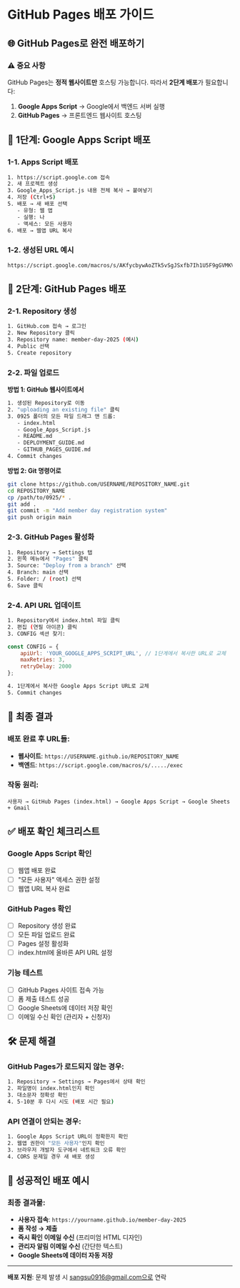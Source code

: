 # GitHub Pages 배포 가이드

## 🌐 GitHub Pages로 완전 배포하기

### ⚠️ 중요 사항
GitHub Pages는 **정적 웹사이트만** 호스팅 가능합니다.
따라서 **2단계 배포**가 필요합니다:

1. **Google Apps Script** → Google에서 백엔드 서버 실행
2. **GitHub Pages** → 프론트엔드 웹사이트 호스팅

## 🚀 1단계: Google Apps Script 배포

### 1-1. Apps Script 배포
```bash
1. https://script.google.com 접속
2. 새 프로젝트 생성
3. Google_Apps_Script.js 내용 전체 복사 → 붙여넣기
4. 저장 (Ctrl+S)
5. 배포 → 새 배포 선택
   - 유형: 웹 앱
   - 실행: 나
   - 액세스: 모든 사용자
6. 배포 → 웹앱 URL 복사
```

### 1-2. 생성된 URL 예시
```
https://script.google.com/macros/s/AKfycbywAoZTk5vSgJSxfb7Ih1U5F9gGVMKVyNEz1RWZ8UJvZRaOoYv97b_dl4z0oZ5iE8jb/exec
```

## 🚀 2단계: GitHub Pages 배포

### 2-1. Repository 생성
```bash
1. GitHub.com 접속 → 로그인
2. New Repository 클릭
3. Repository name: member-day-2025 (예시)
4. Public 선택
5. Create repository
```

### 2-2. 파일 업로드

**방법 1: GitHub 웹사이트에서**
```bash
1. 생성된 Repository로 이동
2. "uploading an existing file" 클릭
3. 0925 폴더의 모든 파일 드래그 앤 드롭:
   - index.html
   - Google_Apps_Script.js
   - README.md
   - DEPLOYMENT_GUIDE.md
   - GITHUB_PAGES_GUIDE.md
4. Commit changes
```

**방법 2: Git 명령어로**
```bash
git clone https://github.com/USERNAME/REPOSITORY_NAME.git
cd REPOSITORY_NAME
cp /path/to/0925/* .
git add .
git commit -m "Add member day registration system"
git push origin main
```

### 2-3. GitHub Pages 활성화
```bash
1. Repository → Settings 탭
2. 왼쪽 메뉴에서 "Pages" 클릭
3. Source: "Deploy from a branch" 선택
4. Branch: main 선택
5. Folder: / (root) 선택
6. Save 클릭
```

### 2-4. API URL 업데이트
```bash
1. Repository에서 index.html 파일 클릭
2. 편집 (연필 아이콘) 클릭
3. CONFIG 섹션 찾기:
```

```javascript
const CONFIG = {
    apiUrl: 'YOUR_GOOGLE_APPS_SCRIPT_URL', // 1단계에서 복사한 URL로 교체
    maxRetries: 3,
    retryDelay: 2000
};
```

```bash
4. 1단계에서 복사한 Google Apps Script URL로 교체
5. Commit changes
```

## 🎯 최종 결과

### 배포 완료 후 URL들:
- **웹사이트**: `https://USERNAME.github.io/REPOSITORY_NAME`
- **백엔드**: `https://script.google.com/macros/s/...../exec`

### 작동 원리:
```
사용자 → GitHub Pages (index.html) → Google Apps Script → Google Sheets + Gmail
```

## ✅ 배포 확인 체크리스트

### Google Apps Script 확인
- [ ] 웹앱 배포 완료
- [ ] "모든 사용자" 액세스 권한 설정
- [ ] 웹앱 URL 복사 완료

### GitHub Pages 확인
- [ ] Repository 생성 완료
- [ ] 모든 파일 업로드 완료
- [ ] Pages 설정 활성화
- [ ] index.html에 올바른 API URL 설정

### 기능 테스트
- [ ] GitHub Pages 사이트 접속 가능
- [ ] 폼 제출 테스트 성공
- [ ] Google Sheets에 데이터 저장 확인
- [ ] 이메일 수신 확인 (관리자 + 신청자)

## 🛠️ 문제 해결

### GitHub Pages가 로드되지 않는 경우:
```bash
1. Repository → Settings → Pages에서 상태 확인
2. 파일명이 index.html인지 확인
3. 대소문자 정확성 확인
4. 5-10분 후 다시 시도 (배포 시간 필요)
```

### API 연결이 안되는 경우:
```bash
1. Google Apps Script URL이 정확한지 확인
2. 웹앱 권한이 "모든 사용자"인지 확인
3. 브라우저 개발자 도구에서 네트워크 오류 확인
4. CORS 문제일 경우 새 배포 생성
```

## 🎉 성공적인 배포 예시

### 최종 결과물:
- **사용자 접속**: `https://yourname.github.io/member-day-2025`
- **폼 작성 → 제출**
- **즉시 확인 이메일 수신** (프리미엄 HTML 디자인)
- **관리자 알림 이메일 수신** (간단한 텍스트)
- **Google Sheets에 데이터 자동 저장**

---

**배포 지원**: 문제 발생 시 sangsu0916@gmail.com으로 연락